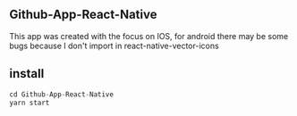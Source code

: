 ## Github-App-React-Native
<p>This app was created with the focus on IOS, for android there may be some bugs because I don't import in react-native-vector-icons</p>

## install
```js
cd Github-App-React-Native
yarn start
```
